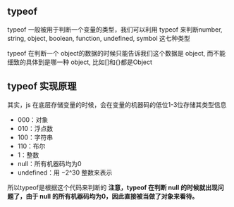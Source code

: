 ## typeof 

typeof 一般被用于判断一个变量的类型，我们可以利用 typeof 来判断number,  string,  object,  boolean,  function, undefined,  symbol 这七种类型

typeof 在判断一个 object的数据的时候只能告诉我们这个数据是 object, 而不能细致的具体到是哪一种 object, 比如[]和{}都是Object


## typeof 实现原理

其实，js 在底层存储变量的时候，会在变量的机器码的低位1-3位存储其类型信息

- 000：对象
- 010：浮点数
- 100：字符串
- 110：布尔
- 1：整数
- null：所有机器码均为0
- undefined：用 −2^30 整数来表示

所以typeof是根据这个代码来判断的
**注意，typeof 在判断 null 的时候就出现问题了，由于 null 的所有机器码均为0，因此直接被当做了对象来看待。**

